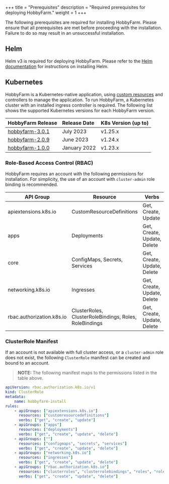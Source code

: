 +++
title = "Prerequisites"
description = "Required prerequisites for deploying HobbyFarm."
weight = 1
+++

The following prerequisites are required for installing HobbyFarm. Please ensure that all prerequisites are met before proceeding with the installation. Failure to do so may result in an unsuccessful installation.

## Helm

Helm v3 is required for deploying HobbyFarm. Please refer to the [Helm documentation](https://helm.sh/docs/intro/install/) for instructions on installing Helm.

## Kubernetes

HobbyFarm is a Kubernetes-native application, using [custom resources](https://kubernetes.io/docs/concepts/extend-kubernetes/api-extension/custom-resources/) and controllers to manage the application. To run HobbyFarm, a Kubernetes cluster with an installed ingress controller is required. The following list shows the supported Kubernetes versions for each HobbyFarm version.

| HobbyFarm Release | Release Date | K8s Version (up to) |
| :--- | :--- | :--- |
| [hobbyfarm-3.0.1](https://github.com/hobbyfarm/hobbyfarm/releases/tag/hobbyfarm-3.0.1) | July 2023 | v1.25.x |
| [hobbyfarm-2.0.9](https://github.com/hobbyfarm/hobbyfarm/releases/tag/hobbyfarm-2.0.9) | June 2023 | v1.24.x |
| [hobbyfarm-1.0.0](https://github.com/hobbyfarm/hobbyfarm/releases/tag/hobbyfarm-1.0.0) | January 2022 | v1.23.x |

### Role-Based Access Control (RBAC)

HobbyFarm requires an account with the following permissions for installation. For simplicity, the use of an account with `cluster-admin` role binding is recommended.

|API Group|Resource|Verbs|
|---------|--------|-----|
|apiextensions.k8s.io|CustomResourceDefinitions|Get, Create, Update|
|apps|Deployments|Get, Create, Update, Delete|
|core|ConfigMaps, Secrets, Services|Get, Create, Update, Delete|
|networking.k8s.io|Ingresses|Get, Create, Update, Delete|
|rbac.authorization.k8s.io|ClusterRoles, ClusterRoleBindings, Roles, RoleBindings|Get, Create, Update, Delete|


### ClusterRole Manifest

If an account is not available with full cluster access, or a `cluster-admin` role does not exist, the following `ClusterRole` manifest can be created and bound to an account.

> **NOTE:** The following manifest maps to the permissions listed in the table above.

```yaml
apiVersion: rbac.authorization.k8s.io/v1
kind: ClusterRole
metadata:
    name: hobbyfarm-install
rules:
    - apiGroups: ["apiextensions.k8s.io"]
      resources: ["customresourcedefinitions"]
      verbs: ["get", "create", "update"]
    - apiGroups: ["apps"]
      resources: ["deployments"]
      verbs: ["get", "create", "update", "delete"]
    - apiGroups: [""]
      resources: ["configmaps", "secrets", "services"]
      verbs: ["get", "create", "update", "delete"]
    - apiGroups: ["networking.k8s.io"]
      resources: ["ingresses"]
      verbs: ["get", "create", "update", "delete"]
    - apiGroups: ["rbac.authorization.k8s.io"]
      resources: ["clusterroles", "clusterrolebindings", "roles", "rolebindings"]
      verbs: ["get", "create", "update", "delete"]
```